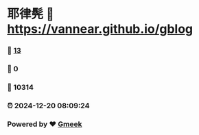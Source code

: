# 耶律髡 :link: https://vannear.github.io/gblog 
### :page_facing_up: [13](https://vannear.github.io/gblog/tag.html) 
### :speech_balloon: 0 
### :hibiscus: 10314 
### :alarm_clock: 2024-12-20 08:09:24 
### Powered by :heart: [Gmeek](https://github.com/Meekdai/Gmeek)
